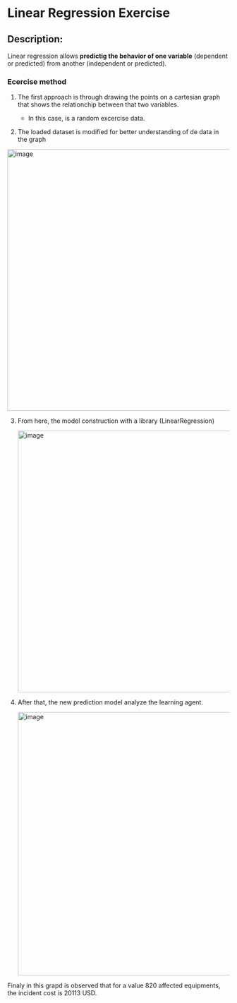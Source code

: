 # Linear Regression Exercise

## Description:
Linear regression allows **predictig the behavior of one variable** (dependent or predicted) from another (independent or predicted).

### Ecercise method
1. The first approach is through drawing the points on a cartesian graph that shows the relationchip between that two variables.
   - In this case, is a random excercise data.

2.  The loaded dataset is modified for better understanding of de data in the graph

   <img width="593" alt="image" src="https://github.com/user-attachments/assets/9a1b8145-1361-4e23-bf75-20e40b2d7c70">

3. From here, the model construction with a library (LinearRegression)
   
   <img width="593" alt="image" src="https://github.com/user-attachments/assets/6d037c2b-a49a-44bb-bfad-9678a31a2c4b">

4. After that, the new prediction model analyze the learning agent.

   <img width="597" alt="image" src="https://github.com/user-attachments/assets/70bb2081-c4ab-4c47-8c7c-26cb0a565ace">

Finaly in this grapd is observed that for a value 820 affected equipments, the incident cost is 20113 USD. 



